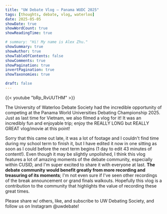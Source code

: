 ```yaml
---
title: "UW Debate Vlog — Panama WUDC 2025"
tags: [thoughts, debate, vlog, waterloo]
date: 2025-05-05
showDate: true
showWordCount: true
showReadingTime: true

# summary: "Hi! My name is Alex Zhu."
showSummary: true
showAuthor: true
showTableOfContents: false
showComments: true
showPagination: true
invertPagination: true
showTaxonomies: true

draft: false
---
```


{{< youtube "bRp_RvUUTHM" >}}

The University of Waterloo Debate Society had the incredible opportunity of competing at the Panama World Universities Debating Championship 2025. Just as last time for Vietnam, we also filmed a vlog for it! It was an incredibly fun and enjoyable trip; enjoy the REALLY LONG but REALLY GREAT vlog/movie at this point!

Sorry that this came out late, it was a lot of footage and I couldn't find time during my school term to finish it, but I have edited it now in one sitting as soon as I could before the next term begins (1 day to edit 43 minutes of content!). Even though it may be slightly unpolished, I think this vlog features a lot of amazing moments of the debate community, especially within CUSID, and I'm super excited to share it with everyone at last. **The debate community would benefit greatly from more recording and treasuring of its moments**; I'm not even sure if I've seen other recordings of the break announcement or grand finals walkouts. Hopefully this vlog is a contribution to the community that highlights the value of recording these great times.

Please share w/ others, like, and subscribe to UW Debating Society, and follow us on Instagram @uwdebate!